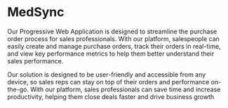 # MedSync

Our Progressive Web Application is designed to streamline the purchase order process for sales professionals. With our platform, salespeople can easily create and manage purchase orders, track their orders in real-time,
and view key performance metrics to help them better understand their sales performance.

Our solution is designed to be user-friendly and accessible from any device, so sales reps can stay on top of their orders and performance on-the-go.
With our platform, sales professionals can save time and increase productivity, helping them close deals faster and drive business growth